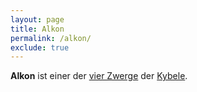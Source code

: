 ```yaml
---
layout: page
title: Alkon
permalink: /alkon/
exclude: true
---
```


**Alkon** ist einer der [vier Zwerge](/zwerge-der-kybele/) der [Kybele](/kybele/).
